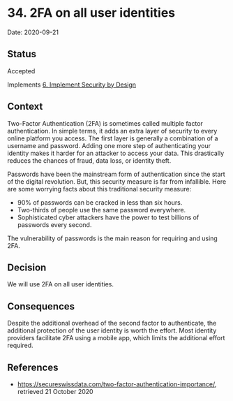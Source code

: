 # 34. 2FA on all user identities

Date: 2020-09-21

## Status

Accepted

Implements [6. Implement Security by Design](0006-implement-security-by-design.md)

## Context

Two-Factor Authentication (2FA) is sometimes called multiple factor authentication. In simple terms, it adds an extra layer of security to every online platform you access. The first layer is generally a combination of a username and password. Adding one more step of authenticating your identity makes it harder for an attacker to access your data. This drastically reduces the chances of fraud, data loss, or identity theft.

Passwords have been the mainstream form of authentication since the start of the digital revolution. But, this security measure is far from infallible. Here are some worrying facts about this traditional security measure:
* 90% of passwords can be cracked in less than six hours.
* Two-thirds of people use the same password everywhere.
* Sophisticated cyber attackers have the power to test billions of passwords every second.

The vulnerability of passwords is the main reason for requiring and using 2FA.

## Decision

We will use 2FA on all user identities.

## Consequences

Despite the additional overhead of the second factor to authenticate, the additional protection of the user identity is worth the effort. Most identity providers facilitate 2FA using a mobile app, which limits the additional effort required.

## References

* https://secureswissdata.com/two-factor-authentication-importance/, retrieved 21 October 2020
